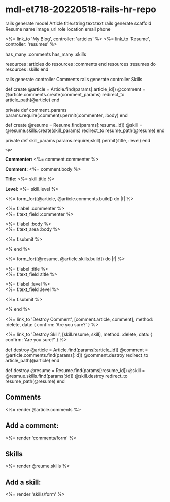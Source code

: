 # mdl-et718-20220518-rails-hr-repo

rails generate model Article title:string text:text
rails generate scaffold Resume name image_url role location email phone



<%= link_to 'My Blog', controller: 'articles' %>
<%= link_to 'Resume', controller: 'resumes' %>


has_many :comments
has_many :skills


resources :articles do
  resources :comments
end
resources :resumes do
  resources :skills
end

rails generate controller Comments
rails generate controller Skills

  def create
    @article = Article.find(params[:article_id])
    @comment = @article.comments.create(comment_params)
    redirect_to article_path(@article)
  end
 
  private
    def comment_params
      params.require(:comment).permit(:commenter, :body)
    end
    
    
  def create
    @resume = Resume.find(params[:resume_id])
    @skill = @resume.skills.create(skill_params)
    redirect_to resume_path(@resume)
  end
 
  private
    def skill_params
      params.require(:skill).permit(:title, :level)
    end
    
    
    <p>
  <strong>Commenter:</strong>
  <%= comment.commenter %>
</p>
 
<p>
  <strong>Comment:</strong>
  <%= comment.body %>
</p>



<p>
  <strong>Title:</strong>
  <%= skill.title %>
</p>
 
<p>
  <strong>Level:</strong>
  <%= skill.level %>
</p>




<%= form_for([@article, @article.comments.build]) do |f| %>
  <p>
    <%= f.label :commenter %><br>
    <%= f.text_field :commenter %>
  </p>
  <p>
    <%= f.label :body %><br>
    <%= f.text_area :body %>
  </p>
  <p>
    <%= f.submit %>
  </p>
<% end %>



<%= form_for([@resume, @article.skills.build]) do |f| %>
  <p>
    <%= f.label :title %><br>
    <%= f.text_field :title %>
  </p>
  <p>
    <%= f.label :level %><br>
    <%= f.text_field :level %>
  </p>
  <p>
    <%= f.submit %>
  </p>
<% end %>



 
<p>
  <%= link_to 'Destroy Comment', [comment.article, comment],
               method: :delete,
               data: { confirm: 'Are you sure?' } %>
</p>



 
<p>
  <%= link_to 'Destroy Skill', [skill.resume, skill],
               method: :delete,
               data: { confirm: 'Are you sure?' } %>
</p>


  def destroy
    @article = Article.find(params[:article_id])
    @comment = @article.comments.find(params[:id])
    @comment.destroy
    redirect_to article_path(@article)
  end
  
  
  def destroy
    @resume = Resume.find(params[:resume_id])
    @skill = @resmue.skills.find(params[:id])
    @skill.destroy
    redirect_to resume_path(@resume)
  end
  
  
  <h2>Comments</h2>
<%= render @article.comments %>
 
<h2>Add a comment:</h2>
<%= render 'comments/form' %>


<h2>Skills</h2>
<%= render @reume.skills %>
 
<h2>Add a skill:</h2>
<%= render 'skills/form' %>